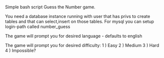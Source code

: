 Simple bash script Guess the Number game.

You need a database instance running with user that has privs to create tables and that can select,insert on those tables.
  For mysql you can setup login-path called number_guess


The game will prompt you for desired language - defaults to english

The game will prompt you for desired difficulty:
  1 ) Easy
  2 ) Medium
  3 ) Hard
  4 ) Impossible?
